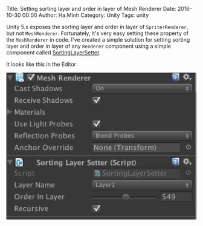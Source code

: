 Title: Setting sorting layer and order in layer of Mesh Renderer
Date: 2016-10-30 00:00
Author: Ha.Minh
Category: Unity
Tags: unity

Unity 5.x exposes the sorting layer and order in layer of `SpriterRenderer`, but not `MeshRenderer`. Fortunately, it's very easy setting these property of the `MeshRenderer` in code. I've created a simple solution for setting sorting layer and order in layer of any `Renderer` component using a simple component called [SortingLayerSetter](https://github.com/minhhh/unity-sortinglayer-setter).

It looks like this in the Editor

![example 1](https://github.com/minhhh/unity-sortinglayer-setter/blob/master/images/example1.png)
